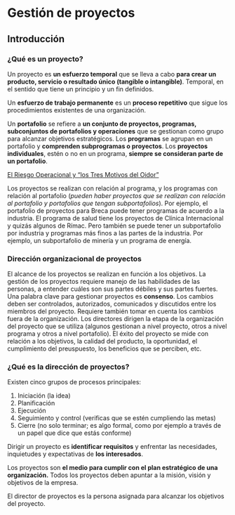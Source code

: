 # Gestión de proyectos
## Introducción
### ¿Qué es un proyecto?
Un proyecto es **un esfuerzo temporal** que se lleva a cabo **para crear un producto, servicio o resultado único (tangible o intangible)**. Temporal, en el sentido que tiene un principio y un fin definidos.

Un **esfuerzo de trabajo permanente** es un **proceso repetitivo** que sigue los procedimientos existentes de una organización.

Un **portafolio** se refiere a **un conjunto de proyectos, programas, subconjuntos de portafolios y operaciones** que se gestionan como grupo para alcanzar objetivos estratégicos. Los **programas** se agrupan en un portafolio y **comprenden subprogramas o proyectos**. Los **proyectos individuales**, estén o no en un programa, **siempre se consideran parte de un portafolio**.

[El Riesgo Operacional y “los Tres Motivos del Oidor”](http://notigerencia.com.ve/index.php/component/k2/item/2524-el-riesgo-operacional-y-los-tres-motivos-del-oidor)

Los proyectos se realizan con relación al programa, y los programas con relación al portafolio (*pueden haber proyectos que se realizan con relación al portafolio y portafolios que tengan subportafolios*). Por ejemplo, el portafolio de proyectos para Breca puede tener programas de acuerdo a la industria. El programa de salud tiene los proyectos de Clínica Internacional y quizás algunos de Rímac. Pero también se puede tener un subportafolio por industria y programas más finos a las partes de la industria. Por ejemplo, un subportafolio de minería y un programa de energía.

### Dirección organizacional de proyectos

El alcance de los proyectos se realizan en función a los objetivos. La gestión de los proyectos requiere manejo de las habilidades de las personas, a entender cuáles son sus partes débiles y sus partes fuertes. Una palabra clave para gestionar proyectos es **consenso**. Los cambios deben ser controlados, autorizados, comunicados y discutidos entre los miembros del proyecto. Requiere también tomar en cuenta los cambios fuera de la organización. Los directores dirigen la etapa de la organización del proyecto que se utiliza (algunos gestionan a nivel proyecto, otros a nivel programa y otros a nivel portafolio). El éxito del proyecto se mide con relación a los objetivos, la calidad del producto, la oportunidad, el cumplimiento del preuspuesto, los beneficios que se perciben, etc.

### ¿Qué es la dirección de proyectos?
Existen cinco grupos de procesos principales:

1. Iniciación (la idea)
2. Planificación
3. Ejecución
4. Seguimiento y control (verificas que se estén cumpliendo las metas)
5. Cierre (no solo terminar; es algo formal, como por ejemplo a través de un papel que dice que estás conforme)

Dirigir un proyecto es **identificar requisitos** y enfrentar las necesidades, inquietudes y expectativas de **los interesados**.

Los proyectos son **el medio para cumplir con el plan estratégico de una organización.** Todos los proyectos deben apuntar a la misión, visión y objetivos de la empresa.

El director de proyectos es la persona asignada para alcanzar los objetivos del proyecto.

